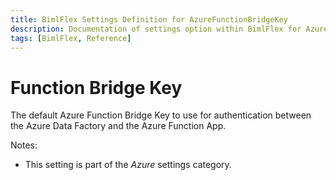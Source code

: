 ```yaml
---
title: BimlFlex Settings Definition for AzureFunctionBridgeKey
description: Documentation of settings option within BimlFlex for AzureFunctionBridgeKey
tags: [BimlFlex, Reference]
---
```


# Function Bridge Key

The default Azure Function Bridge Key to use for authentication between the Azure Data Factory and the Azure Function App.

Notes:

* This setting is part of the *Azure* settings category.

